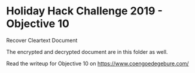 # Holiday Hack Challenge 2019 - Objective 10
Recover Cleartext Document

The encrypted and decrypted document are in this folder as well.

Read the writeup for Objective 10 on https://www.coengoedegebure.com/
